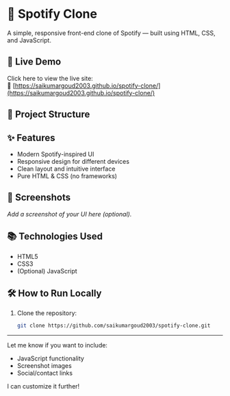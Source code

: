 # 🎵 Spotify Clone

A simple, responsive front-end clone of Spotify — built using HTML, CSS, and JavaScript.

## 🚀 Live Demo
Click here to view the live site:  
🔗 [https://saikumargoud2003.github.io/spotify-clone/](https://saikumargoud2003.github.io/spotify-clone/)

## 📁 Project Structure


## ✨ Features

- Modern Spotify-inspired UI
- Responsive design for different devices
- Clean layout and intuitive interface
- Pure HTML & CSS (no frameworks)

## 📸 Screenshots

_Add a screenshot of your UI here (optional)._

## 📚 Technologies Used

- HTML5
- CSS3
- (Optional) JavaScript

## 🛠️ How to Run Locally

1. Clone the repository:
   ```bash
   git clone https://github.com/saikumargoud2003/spotify-clone.git

---

Let me know if you want to include:
- JavaScript functionality
- Screenshot images
- Social/contact links

I can customize it further!
